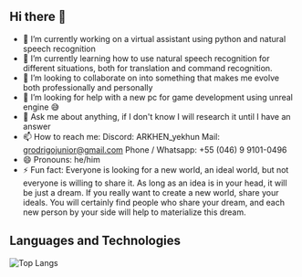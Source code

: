 ## Hi there 👋

<!--
**XxARKHENxX/XxARKHENxX** is a ✨ _special_ ✨ repository because its `README.md` (this file) appears on your GitHub profile.

Here are some ideas to get you started:

- 🔭 I’m currently working on ... a virtual assistant using python and natural speech recognition
- 🌱 I’m currently learning ... how to use natural speech recognition for different situations, both for translation and command recognition.
- 👯 I’m looking to collaborate on ... into something that makes me evolve both professionally and personally
- 🤔 I’m looking for help with ... a new pc for game development using unreal engine 😅
- 💬 Ask me about ... anything, if I don't know I will research it until I have an answer
- 📫 How to reach me: ...
    Discord: ARKHEN_yekhun
    Mail: grodrigojunior@gmail.com
    phone: +55 (046) 9 9101-0496
- 😄 Pronouns: ... he/him
- ⚡ Fun fact: ...
    Fun fact: Everyone is looking for a new world, an ideal world, but not everyone is willing to share it. 
    As long as an idea is in your head, it will be just a dream. If you really want to create a new world, share your ideals. 
    You will certainly find people who share your dream, and each new person by your side will help to materialize this dream.

## Languages ​​and Technologies
![Top Langs](https://github-readme-stats.vercel.app/api/top-langs/?username=XxARKHENxX&theme=blue-green)
-->
- 🔭 I’m currently working on a virtual assistant using python and natural speech recognition
- 🌱 I’m currently learning how to use natural speech recognition for different situations, both for translation and command recognition.
- 👯 I’m looking to collaborate on into something that makes me evolve both professionally and personally
- 🤔 I’m looking for help with a new pc for game development using unreal engine 😅
- 💬 Ask me about anything, if I don't know I will research it until I have an answer
- 📫 How to reach me:
    Discord: ARKHEN_yekhun
    Mail: grodrigojunior@gmail.com
    Phone / Whatsapp: +55 (046) 9 9101-0496
- 😄 Pronouns: he/him
- ⚡ Fun fact:
    Everyone is looking for a new world, an ideal world, but not everyone is willing to share it. 
    As long as an idea is in your head, it will be just a dream. If you really want to create a new world, share your ideals. 
    You will certainly find people who share your dream, and each new person by your side will help to materialize this dream.

## Languages ​​and Technologies
![Top Langs](https://github-readme-stats.vercel.app/api/top-langs/?username=XxARKHENxX&theme=blue-green)
